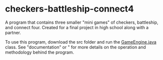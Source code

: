 # checkers-battleship-connect4
A program that contains three smaller "mini games" of checkers, battleship, and connect four. Created for a final project in high school along with a partner.

To use this program, download the src folder and run the [GameEngine.java](../src/GameEngine/GameEngine.java) class. See "documentation" or " for more details on the operation and methodology behind the program.

